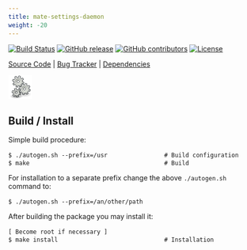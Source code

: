 ```yaml
---
title: mate-settings-daemon
weight: -20
---
```


<span class="badge-placeholder">[![Build Status](https://travis-ci.org/mate-desktop/mate-settings-daemon.svg?branch=master)](https://travis-ci.org/github/mate-desktop/mate-desktop)</span>
<span class="badge-placeholder">[![GitHub release](https://img.shields.io/github/v/release/mate-desktop/mate-settings-daemon)](https://github.com/mate-desktop/mate-desktop/releases/latest)</span>
<span class="badge-placeholder">[![GitHub contributors](https://img.shields.io/github/contributors/mate-desktop/mate-settings-daemon)](https://github.com/mate-desktop/mate-settings-daemon/graphs/contributors)</span>
<span class="badge-placeholder">[![License](https://img.shields.io/github/license/mate-desktop/mate-settings-daemon)](https://github.com/mate-desktop/mate-settings-daemon/blob/main/LICENSE)</span>

[Source Code](https://github.com/mate-desktop/mate-settings-daemon) | [Bug Tracker](https://github.com/mate-desktop/mate-settings-daemon/issues) | [Dependencies](https://github.com/mate-desktop/mate-settings-daemon/blob/master/.build.yml)

![](https://raw.githubusercontent.com/mate-desktop/mate-icon-theme/master/mate/48x48/actions/system-run.png)

## Build / Install

Simple build procedure:

```
$ ./autogen.sh --prefix=/usr                # Build configuration
$ make                                      # Build
```
For installation to a separate prefix change the above `./autogen.sh` command to:

```
$ ./autogen.sh --prefix=/an/other/path
```

After building the package you may install it:

```
[ Become root if necessary ]
$ make install                              # Installation
```

